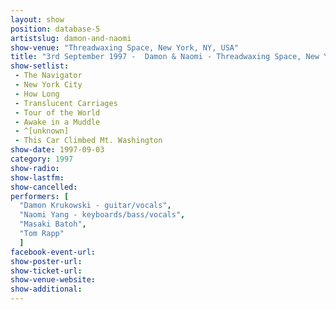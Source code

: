```yaml
---
layout: show
position: database-5
artistslug: damon-and-naomi
show-venue: "Threadwaxing Space, New York, NY, USA"
title: "3rd September 1997 -  Damon & Naomi - Threadwaxing Space, New York, NY, USA"
show-setlist: 
 - The Navigator
 - New York City
 - How Long
 - Translucent Carriages
 - Tour of the World
 - Awake in a Muddle
 - ^[unknown]
 - This Car Climbed Mt. Washington
show-date: 1997-09-03
category: 1997
show-radio: 
show-lastfm: 
show-cancelled: 
performers: [
  "Damon Krukowski - guitar/vocals",
  "Naomi Yang - keyboards/bass/vocals",
  "Masaki Batoh",
  "Tom Rapp"
  ]
facebook-event-url: 
show-poster-url: 
show-ticket-url: 
show-venue-website: 
show-additional: 
---
```


